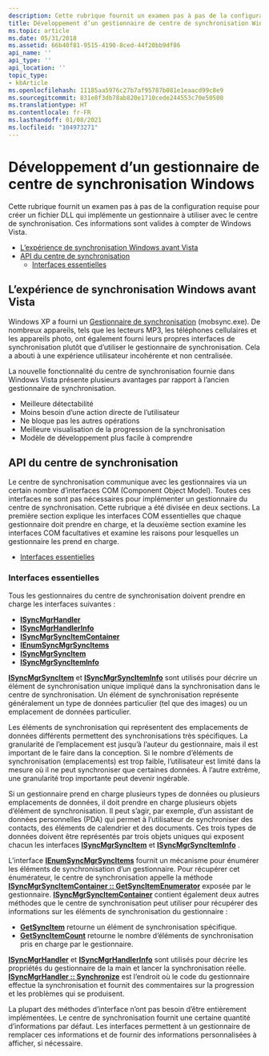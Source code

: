 ```yaml
---
description: Cette rubrique fournit un examen pas à pas de la configuration requise pour créer un fichier DLL qui implémente un gestionnaire à utiliser avec le centre de synchronisation. Ces informations sont valides à compter de Windows Vista.
title: Développement d’un gestionnaire de centre de synchronisation Windows
ms.topic: article
ms.date: 05/31/2018
ms.assetid: 66b40f81-9515-4190-8ced-44f20bb9df86
api_name: ''
api_type: ''
api_location: ''
topic_type:
- kbArticle
ms.openlocfilehash: 11185aa5976c27b7af95787b081e1eaacd99c8e9
ms.sourcegitcommit: 831e8f3db78ab820e1710cede244553c70e50500
ms.translationtype: HT
ms.contentlocale: fr-FR
ms.lasthandoff: 01/08/2021
ms.locfileid: "104973271"
---
```

# <a name="developing-a-windows-sync-center-handler"></a>Développement d’un gestionnaire de centre de synchronisation Windows

Cette rubrique fournit un examen pas à pas de la configuration requise pour créer un fichier DLL qui implémente un gestionnaire à utiliser avec le centre de synchronisation. Ces informations sont valides à compter de Windows Vista.

-   [L’expérience de synchronisation Windows avant Vista](#the-windows-synchronization-experience-before-vista)
-   [API du centre de synchronisation](#sync-center-apis)
    -   [Interfaces essentielles](#essential-interfaces)

## <a name="the-windows-synchronization-experience-before-vista"></a>L’expérience de synchronisation Windows avant Vista

Windows XP a fourni un [Gestionnaire de synchronisation](syncmgr-start-page.md) (mobsync.exe). De nombreux appareils, tels que les lecteurs MP3, les téléphones cellulaires et les appareils photo, ont également fourni leurs propres interfaces de synchronisation plutôt que d’utiliser le gestionnaire de synchronisation. Cela a abouti à une expérience utilisateur incohérente et non centralisée.

La nouvelle fonctionnalité du centre de synchronisation fournie dans Windows Vista présente plusieurs avantages par rapport à l’ancien gestionnaire de synchronisation.

-   Meilleure détectabilité
-   Moins besoin d’une action directe de l’utilisateur
-   Ne bloque pas les autres opérations
-   Meilleure visualisation de la progression de la synchronisation
-   Modèle de développement plus facile à comprendre

## <a name="sync-center-apis"></a>API du centre de synchronisation

Le centre de synchronisation communique avec les gestionnaires via un certain nombre d’interfaces COM (Component Object Model). Toutes ces interfaces ne sont pas nécessaires pour implémenter un gestionnaire du centre de synchronisation. Cette rubrique a été divisée en deux sections. La première section explique les interfaces COM essentielles que chaque gestionnaire doit prendre en charge, et la deuxième section examine les interfaces COM facultatives et examine les raisons pour lesquelles un gestionnaire les prend en charge.

-   [Interfaces essentielles](#essential-interfaces)

### <a name="essential-interfaces"></a>Interfaces essentielles

Tous les gestionnaires du centre de synchronisation doivent prendre en charge les interfaces suivantes :

-   [**ISyncMgrHandler**](/windows/desktop/api/Syncmgr/nn-syncmgr-isyncmgrhandler)
-   [**ISyncMgrHandlerInfo**](/windows/desktop/api/Syncmgr/nn-syncmgr-isyncmgrhandlerinfo)
-   [**ISyncMgrSyncItemContainer**](/windows/desktop/api/Syncmgr/nn-syncmgr-isyncmgrsyncitemcontainer)
-   [**IEnumSyncMgrSyncItems**](/windows/desktop/api/Syncmgr/nn-syncmgr-ienumsyncmgrsyncitems)
-   [**ISyncMgrSyncItem**](/windows/desktop/api/Syncmgr/nn-syncmgr-isyncmgrsyncitem)
-   [**ISyncMgrSyncItemInfo**](/windows/desktop/api/Syncmgr/nn-syncmgr-isyncmgrsynciteminfo)

[**ISyncMgrSyncItem**](/windows/desktop/api/Syncmgr/nn-syncmgr-isyncmgrsyncitem) et [**ISyncMgrSyncItemInfo**](/windows/desktop/api/Syncmgr/nn-syncmgr-isyncmgrsynciteminfo) sont utilisés pour décrire un élément de synchronisation unique impliqué dans la synchronisation dans le centre de synchronisation. Un élément de synchronisation représente généralement un type de données particulier (tel que des images) ou un emplacement de données particulier.

Les éléments de synchronisation qui représentent des emplacements de données différents permettent des synchronisations très spécifiques. La granularité de l’emplacement est jusqu’à l’auteur du gestionnaire, mais il est important de le faire dans la conception. Si le nombre d’éléments de synchronisation (emplacements) est trop faible, l’utilisateur est limité dans la mesure où il ne peut synchroniser que certaines données. À l’autre extrême, une granularité trop importante peut devenir ingérable.

Si un gestionnaire prend en charge plusieurs types de données ou plusieurs emplacements de données, il doit prendre en charge plusieurs objets d’élément de synchronisation. Il peut s’agir, par exemple, d’un assistant de données personnelles (PDA) qui permet à l’utilisateur de synchroniser des contacts, des éléments de calendrier et des documents. Ces trois types de données doivent être représentés par trois objets uniques qui exposent chacun les interfaces [**ISyncMgrSyncItem**](/windows/desktop/api/Syncmgr/nn-syncmgr-isyncmgrsyncitem) et [**ISyncMgrSyncItemInfo**](/windows/desktop/api/Syncmgr/nn-syncmgr-isyncmgrsynciteminfo) .

L’interface [**IEnumSyncMgrSyncItems**](/windows/desktop/api/Syncmgr/nn-syncmgr-ienumsyncmgrsyncitems) fournit un mécanisme pour énumérer les éléments de synchronisation d’un gestionnaire. Pour récupérer cet énumérateur, le centre de synchronisation appelle la méthode [**ISyncMgrSyncItemContainer :: GetSyncItemEnumerator**](/windows/desktop/api/Syncmgr/nf-syncmgr-isyncmgrsyncitemcontainer-getsyncitemenumerator) exposée par le gestionnaire. [**ISyncMgrSyncItemContainer**](/windows/desktop/api/Syncmgr/nn-syncmgr-isyncmgrsyncitemcontainer) contient également deux autres méthodes que le centre de synchronisation peut utiliser pour récupérer des informations sur les éléments de synchronisation du gestionnaire :

-   [**GetSyncItem**](/windows/desktop/api/Syncmgr/nf-syncmgr-isyncmgrsyncitemcontainer-getsyncitem) retourne un élément de synchronisation spécifique.
-   [**GetSyncItemCount**](/windows/desktop/api/Syncmgr/nf-syncmgr-isyncmgrsyncitemcontainer-getsyncitemcount) retourne le nombre d’éléments de synchronisation pris en charge par le gestionnaire.

[**ISyncMgrHandler**](/windows/desktop/api/Syncmgr/nn-syncmgr-isyncmgrhandler) et [**ISyncMgrHandlerInfo**](/windows/desktop/api/Syncmgr/nn-syncmgr-isyncmgrhandlerinfo) sont utilisés pour décrire les propriétés du gestionnaire de la main et lancer la synchronisation réelle. [**ISyncMgrHandler :: Synchronize**](/windows/desktop/api/Syncmgr/nf-syncmgr-isyncmgrhandler-synchronize) est l’endroit où le code du gestionnaire effectue la synchronisation et fournit des commentaires sur la progression et les problèmes qui se produisent.

La plupart des méthodes d’interface n’ont pas besoin d’être entièrement implémentées. Le centre de synchronisation fournit une certaine quantité d’informations par défaut. Les interfaces permettent à un gestionnaire de remplacer ces informations et de fournir des informations personnalisées à afficher, si nécessaire.

 

 




